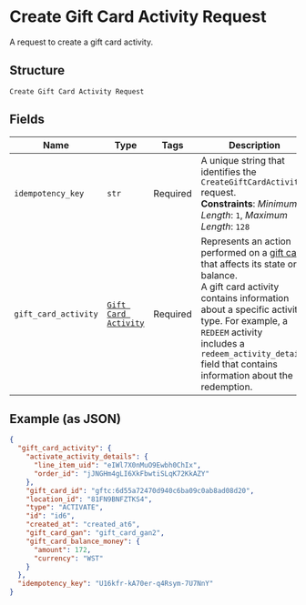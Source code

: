 
# Create Gift Card Activity Request

A request to create a gift card activity.

## Structure

`Create Gift Card Activity Request`

## Fields

| Name | Type | Tags | Description |
|  --- | --- | --- | --- |
| `idempotency_key` | `str` | Required | A unique string that identifies the `CreateGiftCardActivity` request.<br>**Constraints**: *Minimum Length*: `1`, *Maximum Length*: `128` |
| `gift_card_activity` | [`Gift Card Activity`](../../doc/models/gift-card-activity.md) | Required | Represents an action performed on a [gift card](../../doc/models/gift-card.md) that affects its state or balance.<br>A gift card activity contains information about a specific activity type. For example, a `REDEEM` activity<br>includes a `redeem_activity_details` field that contains information about the redemption. |

## Example (as JSON)

```json
{
  "gift_card_activity": {
    "activate_activity_details": {
      "line_item_uid": "eIWl7X0nMuO9Ewbh0ChIx",
      "order_id": "jJNGHm4gLI6XkFbwtiSLqK72KkAZY"
    },
    "gift_card_id": "gftc:6d55a72470d940c6ba09c0ab8ad08d20",
    "location_id": "81FN9BNFZTKS4",
    "type": "ACTIVATE",
    "id": "id6",
    "created_at": "created_at6",
    "gift_card_gan": "gift_card_gan2",
    "gift_card_balance_money": {
      "amount": 172,
      "currency": "WST"
    }
  },
  "idempotency_key": "U16kfr-kA70er-q4Rsym-7U7NnY"
}
```

